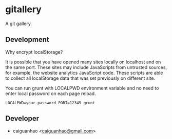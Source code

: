 gitallery
=========

A git gallery.

Development
-----------

Why encrypt localStorage?

It is possible that you have opened many sites locally on localhost and on
the same port. These sites may include JavaScripts from untrusted sources,
for example, the website analytics JavaScript code. These scripts are able
to collect all localStorage data that was set previously on different site.

You can run grunt with LOCALPWD environment variable and no need to enter
local password on each page reload.

    LOCALPWD=your-password PORT=12345 grunt

Developer
---------

* caiguanhao &lt;caiguanhao@gmail.com&gt;
